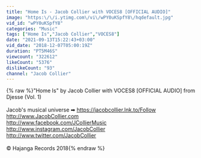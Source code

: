 ```yaml
---
title: "Home Is - Jacob Collier with VOCES8 [OFFICIAL AUDIO]"
image: "https:\/\/i.ytimg.com\/vi\/wPY0uKSpfY8\/hqdefault.jpg"
vid_id: "wPY0uKSpfY8"
categories: "Music"
tags: ["Home Is","Jacob Collier","VOCES8"]
date: "2021-09-13T15:22:43+03:00"
vid_date: "2018-12-07T05:00:19Z"
duration: "PT5M46S"
viewcount: "322612"
likeCount: "5376"
dislikeCount: "93"
channel: "Jacob Collier"
---
```

{% raw %}&quot;Home Is&quot; by Jacob Collier with VOCES8 [OFFICIAL AUDIO] from Djesse (Vol. 1)<br /><br />Jacob's musical universe ➡ <a rel="nofollow" target="blank" href="https://jacobcollier.lnk.to/Follow">https://jacobcollier.lnk.to/Follow</a><br /><a rel="nofollow" target="blank" href="http://www.JacobCollier.com">http://www.JacobCollier.com</a> <br /><a rel="nofollow" target="blank" href="http://www.facebook.com/JCollierMusic">http://www.facebook.com/JCollierMusic</a> <br /><a rel="nofollow" target="blank" href="http://www.instagram.com/JacobCollier">http://www.instagram.com/JacobCollier</a> <br /><a rel="nofollow" target="blank" href="http://www.twitter.com/JacobCollier">http://www.twitter.com/JacobCollier</a> <br /><br />© Hajanga Records 2018{% endraw %}
